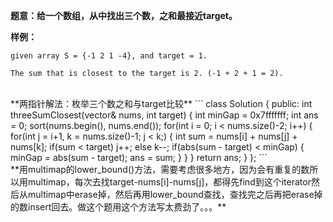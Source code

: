**题意：给一个数组，从中找出三个数，之和最接近target。**

**样例：**
```
given array S = {-1 2 1 -4}, and target = 1.

The sum that is closest to the target is 2. (-1 + 2 + 1 = 2).
```

<br/>
**两指针解法：枚举三个数之和与target比较**
```
class Solution {
public:
    int threeSumClosest(vector<int>& nums, int target) {
        int minGap = 0x7fffffff;
        int ans = 0;
        sort(nums.begin(), nums.end());
        for(int i = 0; i < nums.size()-2; i++)
        {
            for(int j = i+1, k = nums.size()-1; j < k;)
            {
                int sum = nums[i] + nums[j] + nums[k];
                if(sum < target) j++;
                else k--;
                if(abs(sum - target) < minGap) 
                {
                    minGap = abs(sum - target);
                    ans = sum;
                }
            }
        }
        return ans;
    }
};
```

<br/>
**用multimap的lower_bound()方法，需要考虑很多地方，因为会有重复的数所以用multimap，每次去找target-nums[i]-nums[j]，都得先find到这个iterator然后从multimap中erase掉，然后再用lower_bound查找，查找完之后再把erase掉的数insert回去。做这个题用这个方法写太费劲了。。。**